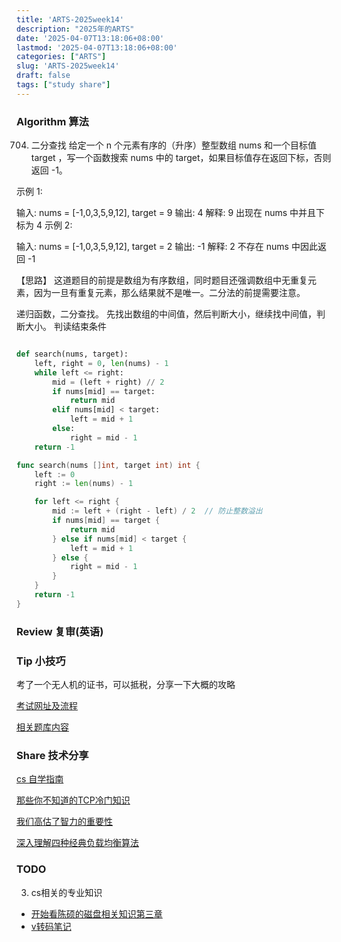 ```yaml
---
title: 'ARTS-2025week14'
description: "2025年的ARTS"
date: '2025-04-07T13:18:06+08:00'
lastmod: '2025-04-07T13:18:06+08:00'
categories: ["ARTS"]
slug: 'ARTS-2025week14'
draft: false
tags: ["study share"]
---
```



### Algorithm 算法

704. 二分查找
给定一个 n 个元素有序的（升序）整型数组 nums 和一个目标值 target  ，写一个函数搜索 nums 中的 target，如果目标值存在返回下标，否则返回 -1。


示例 1:

输入: nums = [-1,0,3,5,9,12], target = 9
输出: 4
解释: 9 出现在 nums 中并且下标为 4
示例 2:

输入: nums = [-1,0,3,5,9,12], target = 2
输出: -1
解释: 2 不存在 nums 中因此返回 -1

【思路】
这道题目的前提是数组为有序数组，同时题目还强调数组中无重复元素，因为一旦有重复元素，那么结果就不是唯一。二分法的前提需要注意。

递归函数，二分查找。
先找出数组的中间值，然后判断大小，继续找中间值，判断大小。
判读结束条件

```python

def search(nums, target):
    left, right = 0, len(nums) - 1
    while left <= right:
        mid = (left + right) // 2
        if nums[mid] == target:
            return mid
        elif nums[mid] < target:
            left = mid + 1
        else:
            right = mid - 1
    return -1
```

```go
func search(nums []int, target int) int {
    left := 0
    right := len(nums) - 1

    for left <= right {
        mid := left + (right - left) / 2  // 防止整数溢出
        if nums[mid] == target {
            return mid
        } else if nums[mid] < target {
            left = mid + 1
        } else {
            right = mid - 1
        }
    }
    return -1
}
```

### Review 复审(英语)



### Tip 小技巧

考了一个无人机的证书，可以抵税，分享一下大概的攻略

[考试网址及流程](https://zhuanlan.zhihu.com/p/680924157)

[相关题库内容](https://blog.csdn.net/DDDDWJDDDD/article/details/135980212)

### Share 技术分享

[cs 自学指南](https://csdiy.wiki)

[那些你不知道的TCP冷门知识](https://developer.aliyun.com/article/783610)

[我们高估了智力的重要性](https://lutaonan.com/blog/oi/)

[深入理解四种经典负载均衡算法](https://zhengyua.cn/new_blog/blog/2025/03/24/%E6%B7%B1%E5%85%A5%E7%90%86%E8%A7%A3%E5%9B%9B%E7%A7%8D%E7%BB%8F%E5%85%B8%E8%B4%9F%E8%BD%BD%E5%9D%87%E8%A1%A1%E7%AE%97%E6%B3%95/)

### TODO

3. cs相关的专业知识
- [开始看陈硕的磁盘相关知识第三章](https://www.bilibili.com/video/BV1QT411r738/)
- [v转码笔记](https://lidangzzz.github.io/How-to-run/)


